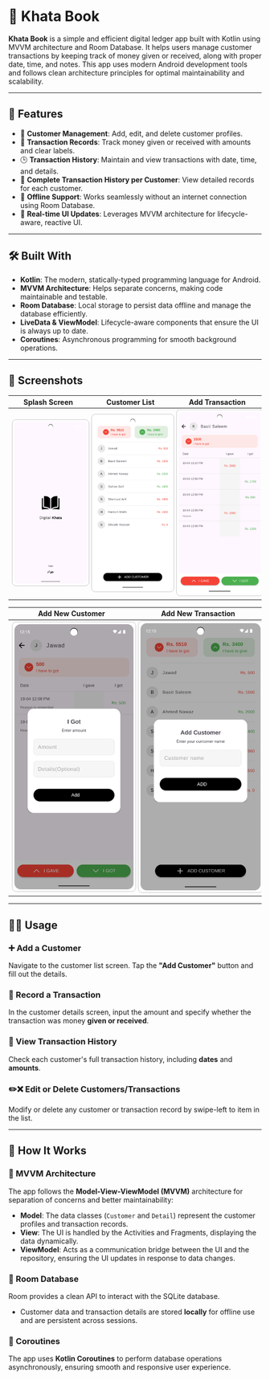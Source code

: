 # 📘 Khata Book

**Khata Book** is a simple and efficient digital ledger app built with Kotlin using MVVM architecture and Room Database. It helps users manage customer transactions by keeping track of money given or received, along with proper date, time, and notes. This app uses modern Android development tools and follows clean architecture principles for optimal maintainability and scalability.

---

## 🧰 Features

- 📇 **Customer Management**: Add, edit, and delete customer profiles.
- 💸 **Transaction Records**: Track money given or received with amounts and clear labels.
- 🕒 **Transaction History**: Maintain and view transactions with date, time, and details.
- 📅 **Complete Transaction History per Customer**: View detailed records for each customer.
- 📶 **Offline Support**: Works seamlessly without an internet connection using Room Database.
- 🔄 **Real-time UI Updates**: Leverages MVVM architecture for lifecycle-aware, reactive UI.

---

## 🛠️ Built With

- **Kotlin**: The modern, statically-typed programming language for Android.
- **MVVM Architecture**: Helps separate concerns, making code maintainable and testable.
- **Room Database**: Local storage to persist data offline and manage the database efficiently.
- **LiveData & ViewModel**: Lifecycle-aware components that ensure the UI is always up to date.
- **Coroutines**: Asynchronous programming for smooth background operations.

---

## 📱 Screenshots

| Splash Screen | Customer List | Add Transaction |
|-------------|----------------|------------------|
| <img src="app/src/main/assets/ss3.png" alt="Home Screen" width="250" style="border:1px solid #ccc; border-radius:8px; padding:4px;" /> | <img src="app/src/main/assets/ss2.png" alt="Customer List" width="250" style="border:1px solid #ccc; border-radius:8px; padding:4px;" /> | <img src="app/src/main/assets/ss1.png" alt="Add Transaction" width="250" style="border:1px solid #ccc; border-radius:8px; padding:4px;" /> |

| Add New Customer | Add New Transaction |
|------------------------|------------------------|
| <img src="app/src/main/assets/ss4.png" alt="Transaction History" width="250" style="border:1px solid #ccc; border-radius:8px; padding:4px;" /> | <img src="app/src/main/assets/ss5.png" alt="Transaction History" width="250" style="border:1px solid #ccc; border-radius:8px; padding:4px;" /> |


---

## 🧑‍💻 Usage

### ➕ Add a Customer
Navigate to the customer list screen. Tap the **"Add Customer"** button and fill out the details.

### 💸 Record a Transaction
In the customer details screen, input the amount and specify whether the transaction was money **given or received**.

### 📅 View Transaction History
Check each customer's full transaction history, including **dates** and **amounts**.

### ✏️❌ Edit or Delete Customers/Transactions
Modify or delete any customer or transaction record by swipe-left to item in the list.

---

## 📖 How It Works

### 🧱 MVVM Architecture
The app follows the **Model-View-ViewModel (MVVM)** architecture for separation of concerns and better maintainability:

- **Model**: The data classes (`Customer` and `Detail`) represent the customer profiles and transaction records.
- **View**: The UI is handled by the Activities and Fragments, displaying the data dynamically.
- **ViewModel**: Acts as a communication bridge between the UI and the repository, ensuring the UI updates in response to data changes.

### 💾 Room Database
Room provides a clean API to interact with the SQLite database.

- Customer data and transaction details are stored **locally** for offline use and are persistent across sessions.

### 🔄 Coroutines
The app uses **Kotlin Coroutines** to perform database operations asynchronously, ensuring smooth and responsive user experience.

